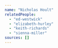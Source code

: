 ```yaml
---
name: "Nicholas Hoult"
relatedPeople:
  - "ed-westwick"
  - "elizabeth-hurley"
  - "keith-richards"
  - "sienna-miller"
sources: []
---
```


